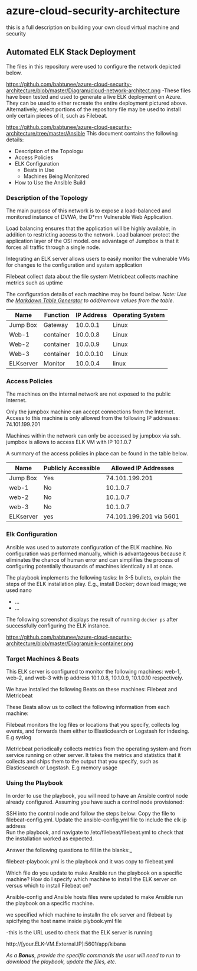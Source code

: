 # azure-cloud-security-architecture
this is a full description on building your own cloud virtual machine and security
## Automated ELK Stack Deployment

The files in this repository were used to configure the network depicted below.

https://github.com/babtunee/azure-cloud-security-architecture/blob/master/Diagram/cloud-network-architect.png
-These files have been tested and used to generate a live ELK deployment on Azure. They can be used to either recreate the entire deployment pictured above. Alternatively, select portions of the repository file may be used to install only certain pieces of it, such as Filebeat.

 https://github.com/babtunee/azure-cloud-security-architecture/tree/master/Ansible
This document contains the following details:
- Description of the Topologu
- Access Policies
- ELK Configuration
  - Beats in Use
  - Machines Being Monitored
- How to Use the Ansible Build


### Description of the Topology

The main purpose of this network is to expose a load-balanced and monitored instance of DVWA, the D*mn Vulnerable Web Application.

Load balancing ensures that the application will be highly available, in addition to restricting access to the network.
Load balancer protect the application layer of the OSI model. one advantage of Jumpbox is that it forces all traffic through a single node.

Integrating an ELK server allows users to easily monitor the vulnerable VMs for changes to the configuration and system application

Filebeat collect data about the file system
Metricbeat collects machine metrics such as uptime

The configuration details of each machine may be found below.
_Note: Use the [Markdown Table Generator](http://www.tablesgenerator.com/markdown_tables) to add/remove values from the table_.

| Name     | Function | IP Address | Operating System |
|----------|----------|------------|------------------|
| Jump Box | Gateway  | 10.0.0.1   | Linux            |
| Web-1    | container| 10.0.0.8   | Linux            |
| Web-2    | container| 10.0.0.9   | Linux            |
| Web-3    | container| 10.0.0.10  | Linux            |
| ELKserver| Monitor  | 10.0.0.4   | linux

### Access Policies

The machines on the internal network are not exposed to the public Internet. 

Only the jumpbox machine can accept connections from the Internet. Access to this machine is only allowed from the following IP addresses: 74.101.199.201


Machines within the network can only be accessed by jumpbox via ssh.
jumpbox is allows to access ELK VM with IP 10.1.0.7

A summary of the access policies in place can be found in the table below.

| Name     | Publicly Accessible | Allowed IP Addresses |
|----------|---------------------|----------------------|
| Jump Box |       Yes           | 74.101.199.201       |
| web-1    |       No            | 10.1.0.7             |
| web-2    |       No            | 10.1.0.7             |
| web-3    |       No            | 10.1.0.7
|ELKserver |       yes           | 74.101.199.201 via 5601 

### Elk Configuration

Ansible was used to automate configuration of the ELK machine. No configuration was performed manually, which is advantageous because it eliminates the chance of human error and can simplifies the process of configuring potentially thousands of machines identically all at once.

The playbook implements the following tasks: 
In 3-5 bullets, explain the steps of the ELK installation play. E.g., install Docker; download image;
we used nano 
- ...
- ...

The following screenshot displays the result of running `docker ps` after successfully configuring the ELK instance.

https://github.com/babtunee/azure-cloud-security-architecture/blob/master/Diagram/elk-container.png

### Target Machines & Beats
This ELK server is configured to monitor the following machines:
web-1, web-2, and web-3 with ip address 10.1.0.8, 10.1.0.9, 10.1.0.10 respectively.

We have installed the following Beats on these machines: Filebeat and Metricbeat

These Beats allow us to collect the following information from each machine:

Filebeat monitors the log files or locations that you specify, collects log events, and forwards them either to Elasticdearch or Logstash for indexing. E.g syslog

Metricbeat periodically collects metrics from the operating system and from service running on other server. It takes the metrics and statistics that it collects and ships them to the output that you specify, such as Elasticsearch or Logstash. E.g memory usage

### Using the Playbook
In order to use the playbook, you will need to have an Ansible control node already configured. Assuming you have such a control node provisioned: 

SSH into the control node and follow the steps below:
Copy the file to filebeat-config.yml. 
Update the ansible-config.yml file to include the elk ip address  
Run the playbook, and navigate to /etc/filebeat/filebeat.yml to check that the installation worked as expected.

Answer the following questions to fill in the blanks:_

filebeat-playbook.yml is the playbook and it was copy to filebeat.yml

Which file do you update to make Ansible run the playbook on a specific machine? How do I specify which machine to install the ELK server on versus which to install Filebeat on? 

Ansible-config and Ansible hosts files were updated to make Ansible run the playbook on a specific machine.

we specified which machine to installn the elk server and filebeat by spicifying the host name inside plybook.yml file

-this is the URL used to check that the ELK server is running 

http://[your.ELK-VM.External.IP]:5601/app/kibana

_As a **Bonus**, provide the specific commands the user will need to run to download the playbook, update the files, etc._
